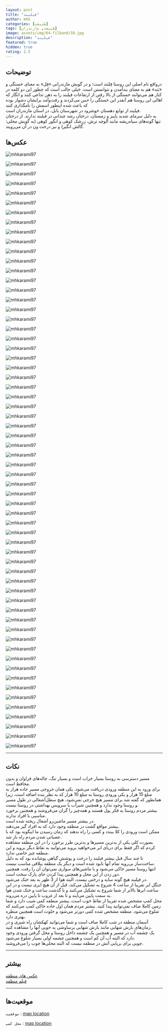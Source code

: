 ```yaml
---
layout: post
title: "فیلبند"
author: mhk
categories: [طبیعت]
tags: [طبیعت, مازندران]
image: assets/img/64-filband/39.jpg
description: "فیلبند"
featured: true
hidden: true
rating: 2.5
---
```


## توضیحات
در‌واقع نام اصلی این روستا فِلبَند است؛ و در گویش مازندرانی «فِل» به معنای خستگی و «بَند» هم به معنای بندآمدن و نتوانستن است. خیلی جالب است که چطور این دو کلمه در کنار هم می‌توانند خستگی از بالا رفتن از ارتفاعات فیلبند را به ذهن تداعی کنند و انگار که اهالی این روستا هم آنقدر این خستگی را حس می‌کردند  و رفت‌و‌آمد برایشان دشوار بوده که باعث شده اینطور اسمش را نامگذاری کنند  
فیلبند از توابع دهستان خوشرود در شهرستان بابل، در استان مازندران است.  
به دلیل سرمای شدید پاییز و زمستان، درختان رشد چندانی در فیلبند ندارند. از درختان تنها گونه‌های سیاه‌ریشه مانند آلوچه ترش، زرشک کوهی و انگور کوهی (به گویش محلی: گالش انگیر) و نیز درخت ون در آن می‌رویند.  

## عکس‌ها
![mhkarami97](/assets/img/64-filband/01.jpg)  

![mhkarami97](/assets/img/64-filband/02.jpg)  

![mhkarami97](/assets/img/64-filband/03.jpg)  

![mhkarami97](/assets/img/64-filband/04.jpg)  

![mhkarami97](/assets/img/64-filband/05.jpg)  

![mhkarami97](/assets/img/64-filband/06.jpg)  

![mhkarami97](/assets/img/64-filband/07.jpg)  

![mhkarami97](/assets/img/64-filband/08.jpg)  

![mhkarami97](/assets/img/64-filband/09.jpg)  

![mhkarami97](/assets/img/64-filband/10.jpg)  

![mhkarami97](/assets/img/64-filband/11.jpg)  

![mhkarami97](/assets/img/64-filband/12.jpg)  

![mhkarami97](/assets/img/64-filband/13.jpg)  

![mhkarami97](/assets/img/64-filband/14.jpg)  

![mhkarami97](/assets/img/64-filband/15.jpg)  

![mhkarami97](/assets/img/64-filband/16.jpg)  

![mhkarami97](/assets/img/64-filband/17.jpg)  

![mhkarami97](/assets/img/64-filband/18.jpg)  

![mhkarami97](/assets/img/64-filband/19.jpg)  

![mhkarami97](/assets/img/64-filband/20.jpg)  

![mhkarami97](/assets/img/64-filband/21.jpg)  

![mhkarami97](/assets/img/64-filband/22.jpg)  

![mhkarami97](/assets/img/64-filband/23.jpg)  

![mhkarami97](/assets/img/64-filband/24.jpg)  

![mhkarami97](/assets/img/64-filband/25.jpg)  

![mhkarami97](/assets/img/64-filband/26.jpg)  

![mhkarami97](/assets/img/64-filband/27.jpg)  

![mhkarami97](/assets/img/64-filband/28.jpg)  

![mhkarami97](/assets/img/64-filband/29.jpg)  

![mhkarami97](/assets/img/64-filband/30.jpg)  

![mhkarami97](/assets/img/64-filband/31.jpg)  

![mhkarami97](/assets/img/64-filband/32.jpg)  

![mhkarami97](/assets/img/64-filband/33.jpg)  

![mhkarami97](/assets/img/64-filband/34.jpg)  

![mhkarami97](/assets/img/64-filband/35.jpg)  

![mhkarami97](/assets/img/64-filband/36.jpg)  

![mhkarami97](/assets/img/64-filband/37.jpg)  

![mhkarami97](/assets/img/64-filband/38.jpg)  

![mhkarami97](/assets/img/64-filband/39.jpg)  

![mhkarami97](/assets/img/64-filband/40.jpg)  

![mhkarami97](/assets/img/64-filband/41.jpg)  

![mhkarami97](/assets/img/64-filband/42.jpg)  

![mhkarami97](/assets/img/64-filband/43.jpg)  

![mhkarami97](/assets/img/64-filband/44.jpg)  

![mhkarami97](/assets/img/64-filband/45.jpg)  

![mhkarami97](/assets/img/64-filband/46.jpg)  

![mhkarami97](/assets/img/64-filband/47.jpg)  

![mhkarami97](/assets/img/64-filband/48.jpg)  

![mhkarami97](/assets/img/64-filband/49.jpg)  

![mhkarami97](/assets/img/64-filband/50.jpg)  

![mhkarami97](/assets/img/64-filband/51.jpg)  

![mhkarami97](/assets/img/64-filband/52.jpg)  

![mhkarami97](/assets/img/64-filband/53.jpg)  

![mhkarami97](/assets/img/64-filband/54.jpg)  

![mhkarami97](/assets/img/64-filband/55.jpg)  

![mhkarami97](/assets/img/64-filband/56.jpg)  

![mhkarami97](/assets/img/64-filband/57.jpg)  

![mhkarami97](/assets/img/64-filband/58.jpg)  

![mhkarami97](/assets/img/64-filband/59.jpg)  

![mhkarami97](/assets/img/64-filband/60.jpg)  

![mhkarami97](/assets/img/64-filband/61.jpg)  

![mhkarami97](/assets/img/64-filband/62.jpg)  

---

## نکات
مسیر دسترسی به روستا بسیار خراب است و بسیار تنگ، چاله‌های فراوان و بدون محافظ است.  
برای ورود به این منطقه ورودی دریافت می‌شود. یکی همان خروجی مسیر جاده هراز به مبلغ 15 هزار و یکی ورودی روستا به مبلغ 10 هزار که به نظر بنده اضافه است، زیرا همانطور که گفته شد برای مسیر هیچ خرجی نمی‌شود، هیچ سطل‌آشغالی در طول مسیر و روستا وجود ندارد و همچنین شیرآب یا سرویس بهداشتی در روستا نیست.  
بیشتر مردم روستا به فکر پول هستند و همه‌چیز را گران می‌فروشند و همچنین برخورد مناسبی با افراد ندارند.  
در بیشتر مسیر ماشین‌رو آشغال ریخته شده است.  
بیشتر مواقع گشت در منطقه وجود دارد که به افراد گیر می‌دهند.  
ممکن است ورودی را کلا ببندد و کسی را راه ندهند که زمان رسیدن ما اینگونه بود که با عصبانی شدن مردم راه باز شد.  
بصورت کلی یکی از بدترین مسیرها و بدترین طرز برخورد را در این منطقه مشاهده کردم که اگر فقط برای دریای ابر می‌خواهید بروید می‌توانید به نقاط دیگر بروید و این منطقه چیز خاصی ندارد.  
تا چند سال قبل بیشتر فیلبند را درخت و پوشش گیاهی پوشانده بود که به دلیل ساخت‌ساز بی‌رویه تمام آنها نابود شده است و دیگر یک منطقه ییلاقی مناسب نیست.  
انتها روستا مسیر خاکی می‌شود و با ماشین‌های سواری نمی‌توان آن را رفت، همچنین دور زدن از این محل و همچنین پیدا کردن جای پارک سخت است.  
در فیلبند هیچ گونه سایه و درختی نیست، البته هوا از 3 ظهر به بعد خنک می‌شود.  
جنگل ابر تقریبا از ساعت 4 شروع به تشکیل می‌کند، قبل از آن هیچ ابری نیست و در این ساعت ابرها بالاتر از شما شروع به تشکیل می‌کنند و با گذشت ساعت و خنک شدن هوا به سمت پایین می‌آیند و تا بعد از غروب تا پایین دره می‌روند.  
محل کمپ مشخص شده تقریبا از نقاط خوب است، بیشتر منطقه کمی شیب دارد و شما زمین کاملا صاف نمی‌توانید پیدا کنید. بیشتر مردم همان اول جاده خاکی کمپ می‌کنند که شلوغ می‌شود. منطقه مشخص شده کمی دورتر می‌شود و خلوت است همچنین منظره بهتری دارد.  
آسمان منطقه در شب کاملا صاف است و شما می‌توانید کهکشان راه شیری و در زمان‌های بارش شهابی مانند بارش شهابی برساوشی به خوبی آنها را مشاهده کنید.  
یک چشمه آب در مسیر و همچنین یک چشمه داخل روستا و محل گرفتن ورودی وجود دارد که البته آب آن کم است و همچنین چشمه اولی بسیار شلوغ می‌شود.  
چوبی برای برپایی آتش در منطقه نیست که البته محلی‌ها چوب را می‌فروشند.  

---

## بیشتر
[عکس های منطقه](https://www.instagram.com/p/Chenp-NjCio/)  
[فیلم منطقه]()  

---

## موقعیت‌ها
`موقعیت` : [map location](https://www.google.com/maps/place/Filband,+Mazandaran+Province/data=!4m2!3m1!1s0x3f8fe4ab0a546fc7:0xbd4bbfec0f0c0947?sa=X&ved=2ahUKEwiwv52YltX5AhWA_bsIHbToBswQ8gF6BQjVARAB)  

`محل کمپ` : [map location](https://www.google.com/maps/place/%D9%81%DB%8C%D9%84%D8%A8%D9%86%D8%AF%E2%80%AD/@36.144118,52.5189667,16.56z/data=!4m13!1m7!3m6!1s0x3f8fe4ab0a546fc7:0xbd4bbfec0f0c0947!2sFilband,+Mazandaran+Province!3b1!8m2!3d36.1527642!4d52.5291928!3m4!1s0x3f8fe30da7ecd56d:0xe4b483b4ce02195d!8m2!3d36.1424771!4d52.5185551)  